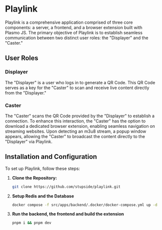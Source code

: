 # Playlink

Playlink is a comprehensive application comprised of three core components: a server, a frontend, and a browser extension built with Plasmo JS. The primary objective of Playlink is to establish seamless communication between two distinct user roles: the "Displayer" and the "Caster."

## User Roles

### Displayer

The "Displayer" is a user who logs in to generate a QR Code. This QR Code serves as a key for the "Caster" to scan and receive live content directly from the "Displayer."

### Caster

The "Caster" scans the QR Code provided by the "Displayer" to establish a connection. To enhance this interaction, the "Caster" has the option to download a dedicated browser extension, enabling seamless navigation on streaming websites. Upon detecting an m3u8 stream, a popup window appears, allowing the "Caster" to broadcast the content directly to the "Displayer" via Playlink.

## Installation and Configuration

To set up Playlink, follow these steps:

1. **Clone the Repository:**

   ```bash
   git clone https://github.com/stupside/playlink.git
   ```

2. **Setup Redis and the Database**

   ```bash
   docker compose -f src/apps/backend/.docker/docker-compose.yml up -d
   ```

3. **Run the backend, the frontend and build the extension**

   ```bash
   pnpm i && pnpm dev
   ```

